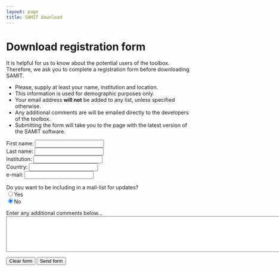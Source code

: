 ```yaml
---
layout: page
title: SAMIT download
---
```


# Download registration form

It is helpful for us to know about the potential users of the toolbox. Therefore, we ask you to complete a registration form before downloading SAMIT.

* Please, supply at least your name, institution and location.
* This information is used for demographic purposes only.
* Your email address **will not** be added to any list, unless specified otherwise.
* Any additional comments are will be emailed directly to the developers of the toolbox.
* Submitting the form will take you to the page with the latest version of the SAMIT software.

<form action="http://formspree.io/samit@umcg.nl" method="POST">
  <input type="hidden" name="_subject" value="SAMIT: New form" />
  <input type="hidden" name="_cc" value="d.vallez-garcia@umcg.nl" />
  <input type="hidden" name="_next" value="{{ site.baseurl }}/download" />
  <input type="text" name="_gotcha" style="display:none" />
  <p>
  First name:  <input type="text" name="firstname"> <br>
  Last name:   <input type="text" name="lastname"> <br>
  Institution: <input type="text" name="institute"> <br>
  Country:     <input type="text" name="country"> <br>
  e-mail:      <input type="email" name="_replyto"> <br>
  </p>
  
  <p>
  Do you want to be including in a mail-list for updates?<br>
  <input type="radio" name="mail-list" value="Yes">Yes<br>
  <input type="radio" name="mail-list" value="No" checked>No<br>
  </p>
  
  <p>
  Enter any additional comments below...<br>
  <textarea name="body" rows="6" cols="150">
  </textarea>
  </p>
  
  <input type="reset" value="Clear form">
  <input type="submit" value="Send form">

</form>
